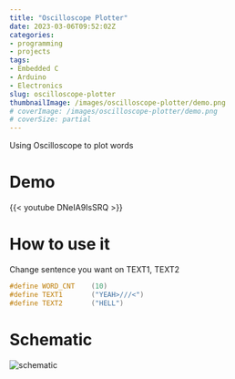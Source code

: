 ```yaml
---
title: "Oscilloscope Plotter"
date: 2023-03-06T09:52:02Z
categories:
- programming
- projects
tags:
- Embedded C
- Arduino
- Electronics
slug: oscilloscope-plotter
thumbnailImage: /images/oscilloscope-plotter/demo.png
# coverImage: /images/oscilloscope-plotter/demo.png
# coverSize: partial
---
```


<!-- for peek -->

Using Oscilloscope to plot words

<!--more-->

# Demo
{{< youtube DNeIA9IsSRQ >}}

# How to use it
Change sentence you want on TEXT1, TEXT2
```c
#define WORD_CNT    (10)
#define TEXT1       ("YEAH>///<")
#define TEXT2       ("HELL")
``` 


# Schematic
![schematic](/images/oscilloscope-plotter/schematic.jpg)
